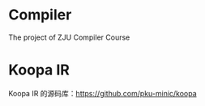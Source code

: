 # Compiler
The project of ZJU Compiler Course
# Koopa IR
Koopa IR 的源码库：https://github.com/pku-minic/koopa
